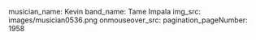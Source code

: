 musician_name: Kevin
band_name: Tame Impala
img_src: images/musician0536.png
onmouseover_src: 
pagination_pageNumber: 1958